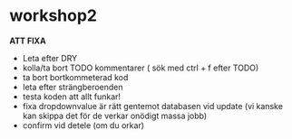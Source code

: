 workshop2
=========
**ATT FIXA**



- Leta efter DRY
- kolla/ta bort TODO kommentarer ( sök med ctrl + f efter TODO) 
- ta bort bortkommeterad kod
- leta efter strängberoenden
- testa koden att allt funkar!
- fixa dropdownvalue är rätt gentemot databasen vid update (vi kanske kan skippa det för de verkar onödigt massa jobb)
- confirm vid detele (om du orkar)



 






